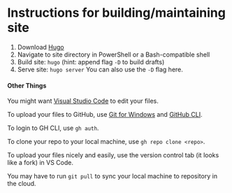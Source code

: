 # Instructions for building/maintaining site

1. Download [Hugo](https://gohugo.io/getting-started/installing/)
2. Navigate to site directory in PowerShell or a Bash-compatible shell
3. Build site: `hugo` (hint: append flag `-D` to build drafts)
4. Serve site: `hugo server` You can also use the `-D` flag here.

#### Other Things
You might want [Visual Studio Code](https://code.visualstudio.com) to edit your
files.

To upload your files to GitHub, use [Git for Windows](https://gitforwindows.org/) and
[GitHub CLI](https://cli.github.com/).

To login to GH CLI, use `gh auth`. 

To clone your repo to your local machine, use `gh repo clone <repo>`.

To upload your files nicely and easily, use the version control tab 
(it looks like a fork) in VS Code.

You may have to run `git pull` to sync your local machine to repository in the
cloud.